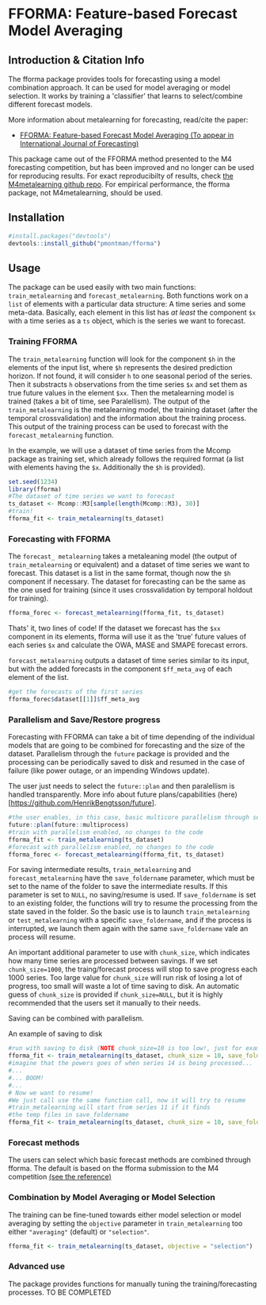 
FFORMA: Feature-based Forecast Model Averaging
==============================================

Introduction & Citation Info
----------------------------

The fforma package provides tools for forecasting using a model combination approach. It can be used for model averaging or model selection. It works by training a 'classifier' that learns to select/combine different forecast models.

More information about metalearning for forecasting, read/cite the paper:

-   [FFORMA: Feature-based Forecast Model Averaging (To appear in International Journal of Forecasting)](https://robjhyndman.com/publications/fforma/)

This package came out of the FFORMA method presented to the M4 forecasting competition, but has been improved and no longer can be used for reproducing results. For exact reproducibilty of results, check [the M4metalearning github repo](https://github.com/robjhyndman/M4metalearning). For empirical performance, the fforma package, not M4metalearning, should be used.

Installation
------------

``` r
#install.packages("devtools")
devtools::install_github("pmontman/fforma")
```

Usage
-----

The package can be used easily with two main functions: `train_metalearning` and `forecast_metalearning`. Both functions work on a `list` of elements with a particular data structure: A time series and some meta-data. Basically, each element in this list has *at least* the component `$x` with a time series as a `ts` object, which is the series we want to forecast.

### Training FFORMA

The `train_metalearning` function will look for the component `$h` in the elements of the input list, where `$h` represents the desired prediction horizon. If not found, it will consider `h` to one seasonal period of the series. Then it substracts `h` observations from the time series `$x` and set them as true future values in the element `$xx`. Then the metalearning model is trained (takes a bit of time, see Paralellism). The output of the `train_metalearning` is the metalearning model, the training dataset (after the temporal crossvalidation) and the information about the training process. This output of the training process can be used to forecast with the `forecast_metalearning` function.

In the example, we will use a dataset of time series from the Mcomp package as training set, which already follows the required format (a list with elements having the `$x`. Additionally the `$h` is provided).

``` r
set.seed(1234)
library(fforma)
#The dataset of time series we want to forecast
ts_dataset <- Mcomp::M3[sample(length(Mcomp::M3), 30)]
#train!
fforma_fit <- train_metalearning(ts_dataset)
```

### Forecasting with FFORMA

The `forecast_ metalearning` takes a metaleaning model (the output of `train_metalearning` or equivalent) and a dataset of time series we want to forecast. This dataset is a list in the same format, though now the `$h` component if necessary. The dataset for forecasting can be the same as the one used for training (since it uses crossvalidation by temporal holdout for training).

``` r
fforma_forec <- forecast_metalearning(fforma_fit, ts_dataset)
```

Thats' it, two lines of code! If the dataset we forecast has the `$xx` component in its elements, fforma will use it as the 'true' future values of each series `$x` and calculate the OWA, MASE and SMAPE forecast errors.

`forecast_metalearning` outputs a dataset of time series similar to its input, but with the added forecasts in the component `$ff_meta_avg` of each element of the list.

``` r
#get the forecasts of the first series
fforma_forec$dataset[[1]]$ff_meta_avg
```

### Parallelism and Save/Restore progress

Forecasting with FFORMA can take a bit of time depending of the individual models that are going to be combined for forecasting and the size of the dataset. Parallelism through the `future` package is provided and the processing can be periodically saved to disk and resumed in the case of failure (like power outage, or an impending Windows update).

The user just needs to select the `future::plan` and then paralellism is handled transparently. More info about future plans/capabilities (here)\[<https://github.com/HenrikBengtsson/future>\].

``` r
#the user enables, in this case, basic multicore parallelism through several processes
future::plan(future::multiprocess)
#train with parallelism enabled, no changes to the code
fforma_fit <- train_metalearning(ts_dataset)
#forecast with parallelism enabled, no changes to the code
fforma_forec <- forecast_metalearning(fforma_fit, ts_dataset)
```

For saving intermediate results, `train_metalearning` and `forecast_metalearning` have the `save_foldername` parameter, which must be set to the name of the folder to save the intermediate results. If this parameter is set to `NULL`, no saving/resume is used. If `save_foldername` is set to an existing folder, the functions will try to resume the processing from the state saved in the folder. So the basic use is to launch `train_metalearning` or `test_metalearning` with a specific `save_foldername`, and if the process is interrupted, we launch them again with the same `save_foldername` vale an process will resume.

An important additional parameter to use with `chunk_size`, which indicates how many time series are processed between savings. If we set `chunk_size=1000`, the traing/forecast process will stop to save progress each 1000 series. Too large value for `chunk_size` will run risk of losing a lot of progress, too small will waste a lot of time saving to disk. An automatic guess of `chunk_size` is provided if `chunk_size=NULL`, but it is highly recommended that the users set it manually to their needs.

Saving can be combined with parallelism.

An example of saving to disk

``` r
#run with saving to disk (NOTE chunk_size=10 is too low!, just for example)
fforma_fit <- train_metalearning(ts_dataset, chunk_size = 10, save_foldername = "my_tmp_fforma")
#imagine that the powers goes of when series 14 is being processed...
#...
#... BOOM!
#...
# Now we want to resume!
#We just call use the same function call, now it will try to resume
#train_metalearning will start from series 11 if it finds
#the temp files in save_foldername
fforma_fit <- train_metalearning(ts_dataset, chunk_size = 10, save_foldername = "my_tmp_fforma")
```

### Forecast methods

The users can select which basic forecast methods are combined through fforma. The default is based on the fforma submission to the M4 competition [(see the reference)](https://robjhyndman.com/publications/fforma/)

### Combination by Model Averaging or Model Selection

The training can be fine-tuned towards either model selection or model averaging by setting the `objective` parameter in `train_metalearning` too either `"averaging"` (default) or `"selection"`.

``` r
fforma_fit <- train_metalearning(ts_dataset, objective = "selection")
```

### Advanced use

The package provides functions for manually tuning the training/forecasting processes. TO BE COMPLETED
